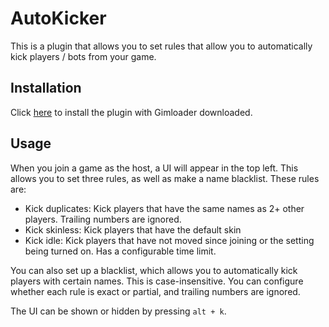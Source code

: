 # AutoKicker

This is a plugin that allows you to set rules that allow you to automatically kick players / bots from your game.

## Installation

Click [here](https://thelazysquid.github.io/gimloader/?installUrl=https://raw.githubusercontent.com/TheLazySquid/Gimloader/main/plugins/AutoKicker/build/AutoKicker.js) to install the plugin with Gimloader downloaded.

## Usage

When you join a game as the host, a UI will appear in the top left. This allows you to set three rules, as well as make a name blacklist. These rules are:

- Kick duplicates: Kick players that have the same names as 2+ other players. Trailing numbers are ignored.
- Kick skinless: Kick players that have the default skin
- Kick idle: Kick players that have not moved since joining or the setting being turned on. Has a configurable time limit.

You can also set up a blacklist, which allows you to automatically kick players with certain names. This is case-insensitive. You can configure whether each rule is exact or partial, and trailing numbers are ignored.

The UI can be shown or hidden by pressing `alt + k`.